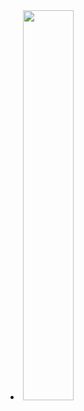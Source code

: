 <li class="b-sponsor-list__sponsor b-sponsor"><a  class="b-sponsor__link" href="https://irdeto.com/"><img class="b-sponsor__img" src="/images/2020/sponsors/irdeto_logo_rgb-purple.png" width="40%" height="40%"/></a></li>